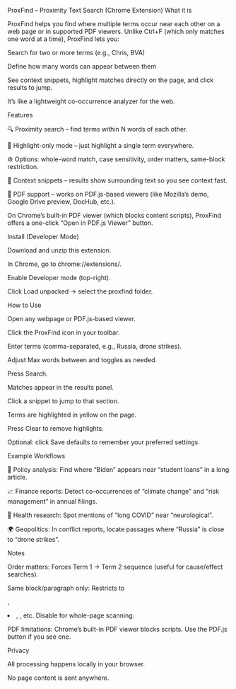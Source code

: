 ProxFind – Proximity Text Search (Chrome Extension)
What it is

ProxFind helps you find where multiple terms occur near each other on a web page or in supported PDF viewers.
Unlike Ctrl+F (which only matches one word at a time), ProxFind lets you:

Search for two or more terms (e.g., Chris, BVA)

Define how many words can appear between them

See context snippets, highlight matches directly on the page, and click results to jump.

It’s like a lightweight co-occurrence analyzer for the web.

Features

🔍 Proximity search – find terms within N words of each other.

🎯 Highlight-only mode – just highlight a single term everywhere.

⚙️ Options: whole-word match, case sensitivity, order matters, same-block restriction.

📝 Context snippets – results show surrounding text so you see context fast.

📑 PDF support – works on PDF.js-based viewers (like Mozilla’s demo, Google Drive preview, DocHub, etc.).

On Chrome’s built-in PDF viewer (which blocks content scripts), ProxFind offers a one-click “Open in PDF.js Viewer” button.

Install (Developer Mode)

Download and unzip this extension.

In Chrome, go to chrome://extensions/.

Enable Developer mode (top-right).

Click Load unpacked → select the proxfind folder.

How to Use

Open any webpage or PDF.js-based viewer.

Click the ProxFind icon in your toolbar.

Enter terms (comma-separated, e.g., Russia, drone strikes).

Adjust Max words between and toggles as needed.

Press Search.

Matches appear in the results panel.

Click a snippet to jump to that section.

Terms are highlighted in yellow on the page.

Press Clear to remove highlights.

Optional: click Save defaults to remember your preferred settings.

Example Workflows

📰 Policy analysis: Find where “Biden” appears near “student loans” in a long article.

📈 Finance reports: Detect co-occurrences of “climate change” and “risk management” in annual filings.

🧪 Health research: Spot mentions of “long COVID” near “neurological”.

🌍 Geopolitics: In conflict reports, locate passages where “Russia” is close to “drone strikes”.

Notes

Order matters: Forces Term 1 → Term 2 sequence (useful for cause/effect searches).

Same block/paragraph only: Restricts to <p>, <li>, <td>, etc. Disable for whole-page scanning.

PDF limitations: Chrome’s built-in PDF viewer blocks scripts. Use the PDF.js button if you see one.

Privacy

All processing happens locally in your browser.

No page content is sent anywhere.
